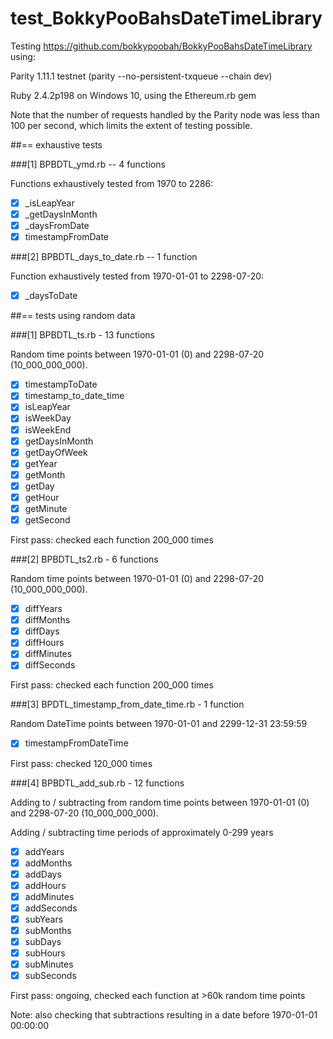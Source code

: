# test_BokkyPooBahsDateTimeLibrary

Testing https://github.com/bokkypoobah/BokkyPooBahsDateTimeLibrary using:

Parity 1.11.1 testnet (parity --no-persistent-txqueue --chain dev)

Ruby 2.4.2p198 on Windows 10, using the Ethereum.rb gem

Note that the number of requests handled by the Parity node was less than 100 per second, which limits the extent of testing possible.


##== exhaustive tests

###[1] BPBDTL_ymd.rb -- 4 functions

Functions exhaustively tested from 1970 to 2286:

* [x] _isLeapYear
* [x] _getDaysInMonth
* [x] _daysFromDate
* [x] timestampFromDate

###[2] BPBDTL_days_to_date.rb -- 1 function

Function exhaustively tested from 1970-01-01 to 2298-07-20:

* [x] _daysToDate


##== tests using random data

###[1] BPBDTL_ts.rb - 13 functions

Random time points between 1970-01-01 (0) and 2298-07-20 (10_000_000_000).

* [x] timestampToDate
* [x] timestamp_to_date_time
* [x] isLeapYear
* [x] isWeekDay
* [x] isWeekEnd
* [x] getDaysInMonth
* [x] getDayOfWeek
* [x] getYear
* [x] getMonth
* [x] getDay
* [x] getHour
* [x] getMinute
* [x] getSecond
  
First pass: checked each function 200_000 times
  
###[2] BPBDTL_ts2.rb - 6 functions

Random time points between 1970-01-01 (0) and 2298-07-20 (10_000_000_000).

* [x] diffYears
* [x] diffMonths
* [x] diffDays
* [x] diffHours
* [x] diffMinutes
* [x] diffSeconds
  
First pass: checked each function 200_000 times

###[3] BPDTL_timestamp_from_date_time.rb - 1 function

Random DateTime points between 1970-01-01 and 2299-12-31 23:59:59

* [x] timestampFromDateTime

First pass: checked 120_000 times

###[4] BPBDTL_add_sub.rb - 12 functions

Adding to / subtracting from random time points between 1970-01-01 (0) and 2298-07-20 (10_000_000_000).

Adding / subtracting time periods of approximately 0-299 years

* [x] addYears
* [x] addMonths
* [x] addDays
* [x] addHours
* [x] addMinutes
* [x] addSeconds
* [x] subYears
* [x] subMonths
* [x] subDays
* [x] subHours
* [x] subMinutes
* [x] subSeconds

First pass: ongoing, checked each function at >60k random time points

Note: also checking that subtractions resulting in a date before 1970-01-01 00:00:00

